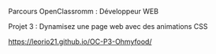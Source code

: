 Parcours OpenClassromm : Développeur WEB

Projet 3 : Dynamisez une page web avec des animations CSS

https://leorio21.github.io/OC-P3-Ohmyfood/
